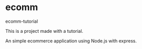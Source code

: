 # ecomm
 ecomm-tutorial

This is a project made with a tutorial.

An simple ecommerce application using Node.js with express.
